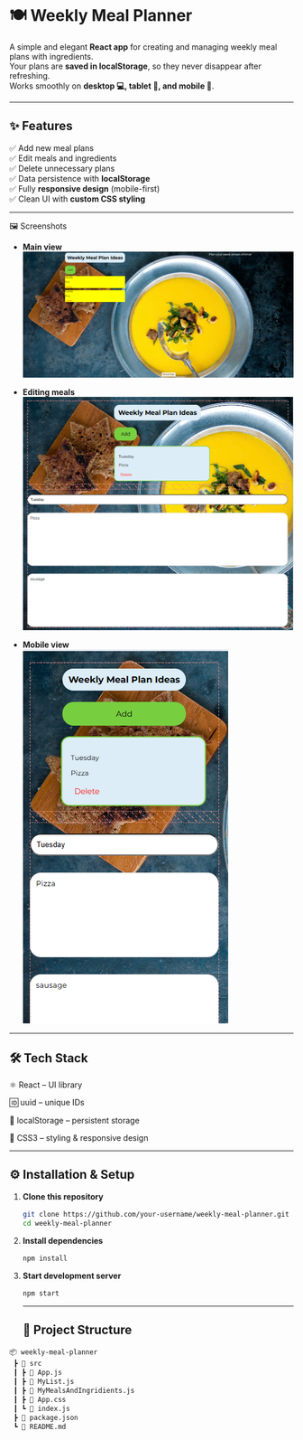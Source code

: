 # 🍽️ Weekly Meal Planner  

A simple and elegant **React app** for creating and managing weekly meal plans with ingredients.  
Your plans are **saved in localStorage**, so they never disappear after refreshing.  
Works smoothly on **desktop 💻, tablet 📱, and mobile 📲**.  

---

## ✨ Features  

✅ Add new meal plans  
✅ Edit meals and ingredients  
✅ Delete unnecessary plans  
✅ Data persistence with **localStorage**  
✅ Fully **responsive design** (mobile-first)  
✅ Clean UI with **custom CSS styling**  

---
🖼️ Screenshots

- **Main view**  
  ![Main view](https://github.com/91Helen/meal-plan-thirteen/blob/main/Main%20view.png?raw=true)  

- **Editing meals**  
  ![Editing meals](https://github.com/91Helen/meal-plan-thirteen/blob/main/Editing%20meal.png?raw=true)  

- **Mobile view**  
  ![Mobile view](https://github.com/91Helen/meal-plan-thirteen/blob/main/mobile%20view.png?raw=true)

---

##  🛠️ Tech Stack

⚛️ React
 – UI library

🆔 uuid
 – unique IDs

💾 localStorage
 – persistent storage

🎨 CSS3
 – styling & responsive design

 ---





 
## ⚙️ Installation & Setup  

1. **Clone this repository**  
   ```bash                
   git clone https://github.com/your-username/weekly-meal-planner.git
   cd weekly-meal-planner
   ```                 

2. **Install dependencies**  
   ```bash
   npm install
   ```                    

3. **Start development server**  
   ```bash
   npm start
   ```                    
   ---

    ## 📂 Project Structure  

```text
📦 weekly-meal-planner
 ┣ 📂 src
 ┃ ┣ 📜 App.js
 ┃ ┣ 📜 MyList.js
 ┃ ┣ 📜 MyMealsAndIngridients.js
 ┃ ┣ 📜 App.css
 ┃ ┗ 📜 index.js
 ┣ 📜 package.json
 ┗ 📜 README.md
